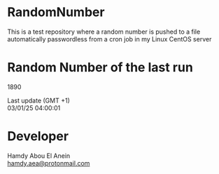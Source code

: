 # RandomNumber    
This is a test repository where a random number is pushed to a file automatically passwordless from a cron job in my Linux CentOS server    
# Random Number of the last run   
1890
      
Last update (GMT +1)    
03/01/25 04:00:01
# Developer    
Hamdy Abou El Anein   
hamdy.aea@protonmail.com
